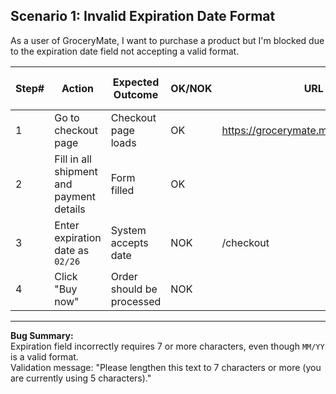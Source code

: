 ## Scenario 1: Invalid Expiration Date Format

As a user of GroceryMate, I want to purchase a product but I'm blocked due to the expiration date field not accepting a valid format.

| Step# | Action                                                                 | Expected Outcome                                               | OK/NOK | URL                                               | Link to issue                                     |
|-------|------------------------------------------------------------------------|----------------------------------------------------------------|--------|---------------------------------------------------|--------------------------------------------------|
| 1     | Go to checkout page                                                    | Checkout page loads                                            | OK     | https://grocerymate.masterschool.com             |                                                  |
| 2     | Fill in all shipment and payment details                               | Form filled                                                    | OK     |                                                   |                                                  |
| 3     | Enter expiration date as `02/26`                                       | System accepts date                                            | NOK    | /checkout                                         | [#3](https://github.com/Mico1989/STLC_portfolio/issues/3) |
| 4     | Click "Buy now"                                                        | Order should be processed                                      | NOK    |                                                   |                                                  |

---

 **Bug Summary:**  
Expiration field incorrectly requires 7 or more characters, even though `MM/YY` is a valid format.  
Validation message: "Please lengthen this text to 7 characters or more (you are currently using 5 characters)."
